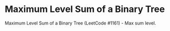 # Maximum Level Sum of a Binary Tree

Maximum Level Sum of a Binary Tree (LeetCode #1161) - Max sum level.
